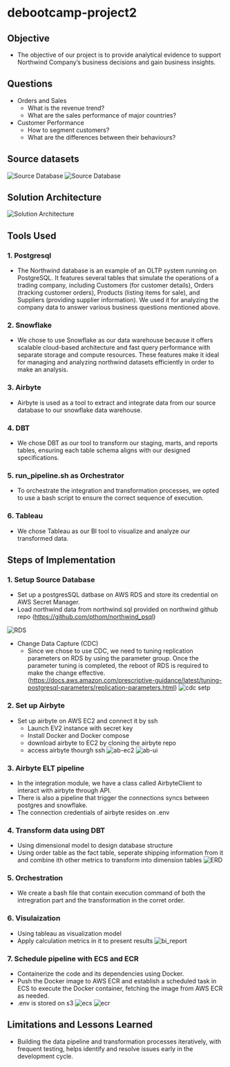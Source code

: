 # debootcamp-project2

## Objective
- The objective of our project is to provide analytical evidence to support Northwind Company’s business decisions and gain business insights.

## Questions 
- Orders and Sales
    - What is the revenue trend?
    - What are the sales performance of major countries?
- Customer Performance
    - How to segment customers?
    - What are the differences between their behaviours?

## Source datasets

![Source Database](images/source_db.png)
![Source Database](images/northwind-er-diagram.png)

## Solution Architecture
![Solution Architecture](images/solution-architecture.png)

## Tools Used
### 1. Postgresql
- The Northwind database is an example of an OLTP system running on PostgreSQL. It features several tables that simulate the operations of a trading company, including Customers (for customer details), Orders (tracking customer orders), Products (listing items for sale), and Suppliers (providing supplier information). We used it for analyzing the company data to answer various business questions mentioned above.


### 2. Snowflake 
- We chose to use Snowflake as our data warehouse because it offers scalable cloud-based architecture and fast query performance with separate storage and compute resources. These features make it ideal for managing and analyzing northwind datasets efficiently in order to make an analysis.

### 3. Airbyte
- Airbyte is used as a tool to extract and integrate data from our source database to our snowflake data warehouse.

### 4. DBT
- We chose DBT as our tool to transform our staging, marts, and reports tables, ensuring each table schema aligns with our designed specifications.

### 5. run_pipeline.sh as Orchestrator
- To orchestrate the integration and transformation processes, we opted to use a bash script to ensure the correct sequence of execution.

### 6. Tableau
- We chose Tableau as our BI tool to visualize and analyze our transformed data.

## Steps of Implementation
### 1. Setup Source Database
- Set up a postgresSQL datbase on AWS RDS and store its credential on AWS Secret Manager.
- Load northwind data from northwind.sql provided on northwind github repo (https://github.com/pthom/northwind_psql)

![RDS](images/rds.png)

- Change Data Capture (CDC)
    - Since we chose to use CDC, we need to tuning replication parameters on RDS by using the parameter group. Once the parameter tuning is completed, the reboot of RDS is required to make the change effective. (https://docs.aws.amazon.com/prescriptive-guidance/latest/tuning-postgresql-parameters/replication-parameters.html)
    ![cdc setp](images/cdc-setup.png)


### 2. Set up Airbyte 
- Set up airbyte on AWS EC2 and connect it by ssh
    - Launch EV2 instance with secret key 
    - Install Docker and Docker compose
    - download airbyte to EC2 by cloning the airbyte repo
    - access airbyte thourgh ssh 
![ab-ec2](images/airbyte-ec2.png)
![ab-ui](images/airbyte-ui.png)

### 3. Airbyte ELT pipeline
- In the integration module, we have a class called AirbyteClient to interact with airbyte through API.
- There is also a pipeline that trigger the connections syncs between postgres and snowflake.
- The connection credentials of airbyte resides on .env

### 4. Transform data using DBT
 - Using dimensional model to design database structure
 - Using order table as the fact table, seperate shipping information from it and combine ith other metrics to transform into dimension tables
![ERD](images/ERD.png)

### 5. Orchestration
- We create a bash file that contain execution command of both the intregration part and the transformation in the corret order.

### 6. Visulaization 
- Using tableau as visualization model
- Apply calculation metrics in it to present results
![bi_report](images/bi_report.png)

### 7. Schedule pipeline with ECS and ECR
- Containerize the code and its dependencies using Docker.
-  Push the Docker image to AWS ECR and establish a scheduled task in ECS to execute the Docker container, fetching the image from AWS ECR as needed.
- .env is stored on s3
![ecs](images/ecs.png)
![ecr](images/ecs.png)

## Limitations and Lessons Learned
- Building the data pipeline and transformation processes iteratively, with frequent testing, helps identify and resolve issues early in the development cycle.









